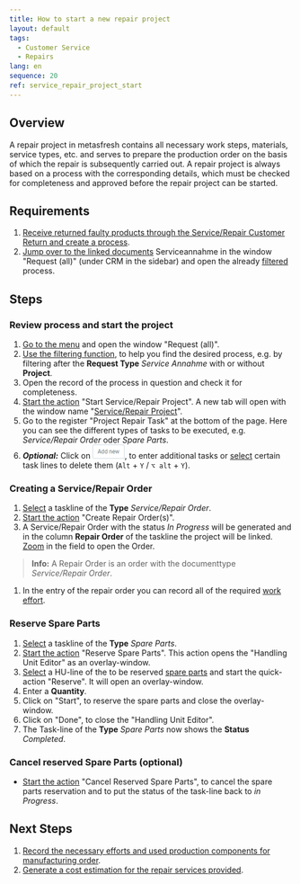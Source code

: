 ```yaml
---
title: How to start a new repair project
layout: default
tags:
  - Customer Service
  - Repairs
lang: en
sequence: 20
ref: service_repair_project_start
---
```


## Overview
A repair project in metasfresh contains all necessary work steps, materials, service types, etc. and serves to prepare the production order on the basis of which the repair is subsequently carried out. A repair project is always based on a process with the corresponding details, which must be checked for completeness and approved before the repair project can be started.

## Requirements
1. [Receive returned faulty products through the
Service/Repair Customer Return and create a process](Service_repair_customer_return).
1. [Jump over to the linked documents](JumptoviaSidebar)  Serviceannahme in the window "Request (all)" (under CRM in the sidebar) and open the already [filtered](Filtering_function) process.

## Steps

### Review process and start the project
1. [Go to the menu](Menu) and open the window "Request (all)".
1. [Use the filtering function](Filtering_function), to help you find the desired process, e.g. by filtering after the **Request Type** *Service Annahme* with or without **Project**.
1. Open the record of the process in question and check it for completeness.
1. [Start the action](StartAction) "Start Service/Repair Project". A new tab will open with the window name "[Service/Repair Project](Menu)".
1. Go to the register "Project Repair Task" at the bottom of the page. Here you can see the different types of tasks to be executed, e.g. *Service/Repair Order* oder *Spare Parts*.
1. ***Optional:*** Click on !["Add new"](assets/Add_New_Button.png), to enter additional tasks or [select](RecordSelection) certain task lines to delete them (`Alt` + `Y` / `⌥ alt` + `Y`).

### Creating a Service/Repair Order
1. [Select](RecordSelection) a taskline of the **Type** *Service/Repair Order*.
1. [Start the action](StartAction) "Create Repair Order(s)".
1. A Service/Repair Order with the status *In Progress* will be generated and in the column **Repair Order** of the taskline the project will be linked. [Zoom](Zoom_into_table_field) in the field to open the Order.
 >**Info:** A Repair Order is an order with the documenttype *Service/Repair Order*.

1. In the entry of the repair order you can record all of the required [work effort](Manufacturing_order_record_work).

### Reserve Spare Parts
1. [Select](RecordSelection) a taskline of the **Type** *Spare Parts*.
1. [Start the action](StartAction) "Reserve Spare Parts". This action opens the "Handling Unit Editor" as an overlay-window.
1. [Select](RecordSelection) a HU-line of the to be reserved <a href="Create_BOM" title="Create BOM">spare parts</a> and start the quick-action "Reserve". It will open an overlay-window.
1. Enter a **Quantity**.
1. Click on "Start", to reserve the spare parts and close the overlay-window.
1. Click on "Done", to close the "Handling Unit Editor".
1. The Task-line of the **Type** *Spare Parts* now shows the **Status** *Completed*.

### Cancel reserved Spare Parts (optional)
- [Start the action](StartAction) "Cancel Reserved Spare Parts", to cancel the spare parts reservation and to put the status of the task-line back to *in Progress*.

## Next Steps
1. [Record the necessary efforts and used production components for manufacturing order](Manufacturing_order_record_work).
1. [Generate a cost estimation for the repair services provided](Quotation_estimate_repair_services).
